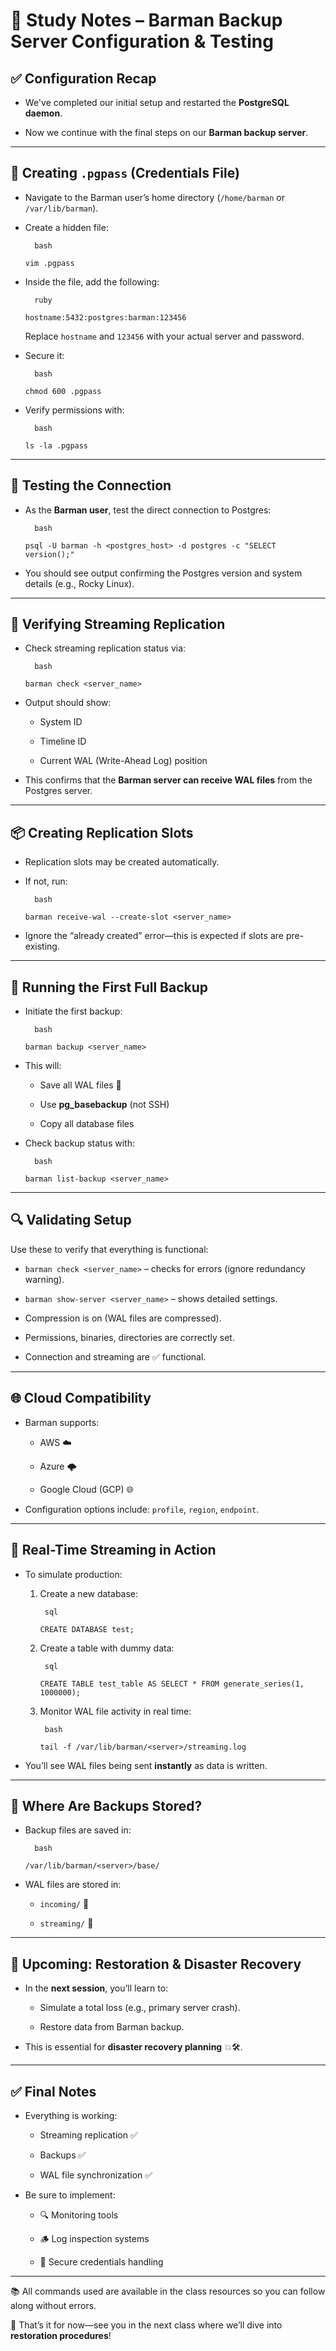 # 🧠 Study Notes – Barman Backup Server Configuration & Testing

## ✅ Configuration Recap

- We've completed our initial setup and restarted the **PostgreSQL daemon**.
    
- Now we continue with the final steps on our **Barman backup server**.
    

---

## 🔐 Creating `.pgpass` (Credentials File)

- Navigate to the Barman user’s home directory (`/home/barman` or `/var/lib/barman`).
    
- Create a hidden file:
		
		bash
		
    `vim .pgpass`
    
- Inside the file, add the following:
		
		ruby
		
    `hostname:5432:postgres:barman:123456`
    
    Replace `hostname` and `123456` with your actual server and password.
    
- Secure it:
		
		bash
		
    `chmod 600 .pgpass`
    
- Verify permissions with:
		
		bash
		
    `ls -la .pgpass`
    

---

## 🔌 Testing the Connection

- As the **Barman user**, test the direct connection to Postgres:
		 	
		bash
		
    `psql -U barman -h <postgres_host> -d postgres -c "SELECT version();"`
    
- You should see output confirming the Postgres version and system details (e.g., Rocky Linux).
    

---

## 🔁 Verifying Streaming Replication

- Check streaming replication status via:
		
		bash
		
    `barman check <server_name>`
    
- Output should show:
    
    - System ID
        
    - Timeline ID
        
    - Current WAL (Write-Ahead Log) position
        
- This confirms that the **Barman server can receive WAL files** from the Postgres server.
    

---

## 📦 Creating Replication Slots

- Replication slots may be created automatically.
    
- If not, run:
		
		bash
		
    `barman receive-wal --create-slot <server_name>`
    
- Ignore the “already created” error—this is expected if slots are pre-existing.
    

---

## 💾 Running the First Full Backup

- Initiate the first backup:
		
		bash
		
    `barman backup <server_name>`
    
- This will:
    
    - Save all WAL files 📂
        
    - Use **pg_basebackup** (not SSH)
        
    - Copy all database files
        
- Check backup status with:
		
		bash
		
    `barman list-backup <server_name>`
    

---

## 🔍 Validating Setup

Use these to verify that everything is functional:

- `barman check <server_name>` – checks for errors (ignore redundancy warning).
    
- `barman show-server <server_name>` – shows detailed settings.
    
- Compression is on (WAL files are compressed).
    
- Permissions, binaries, directories are correctly set.
    
- Connection and streaming are ✅ functional.
    

---

## 🌐 Cloud Compatibility

- Barman supports:
    
    - AWS ☁️
        
    - Azure 🌩️
        
    - Google Cloud (GCP) 🌐
        
- Configuration options include: `profile`, `region`, `endpoint`.
    

---

## 🔁 Real-Time Streaming in Action

- To simulate production:
    
    1. Create a new database:
			
			sql
			
        `CREATE DATABASE test;`
        
    2. Create a table with dummy data:
			
			sql
			
        `CREATE TABLE test_table AS SELECT * FROM generate_series(1, 1000000);`
        
    3. Monitor WAL file activity in real time:
			
			bash
			
        `tail -f /var/lib/barman/<server>/streaming.log`
        
- You’ll see WAL files being sent **instantly** as data is written.
    

---

## 📂 Where Are Backups Stored?

- Backup files are saved in:
		
		bash
		
    `/var/lib/barman/<server>/base/`
    
- WAL files are stored in:
    
    - `incoming/` 🔄
        
    - `streaming/` 📡
        

---

## 🧪 Upcoming: Restoration & Disaster Recovery

- In the **next session**, you’ll learn to:
    
    - Simulate a total loss (e.g., primary server crash).
        
    - Restore data from Barman backup.
        
- This is essential for **disaster recovery planning** 💥🛠️.
    

---

## ✅ Final Notes

- Everything is working:
    
    - Streaming replication ✅
        
    - Backups ✅
        
    - WAL file synchronization ✅
        
- Be sure to implement:
    
    - 🔍 Monitoring tools
        
    - 🪵 Log inspection systems
        
    - 🔐 Secure credentials handling
        

---

📚 All commands used are available in the class resources so you can follow along without errors.

👏 That’s it for now—see you in the next class where we’ll dive into **restoration procedures**!